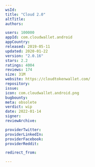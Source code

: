 ```yaml
---
wsId: 
title: "Cloud 2.0"
altTitle: 
authors:

users: 100000
appId: com.cloudwallet.android
appCountry: 
released: 2019-05-11
updated: 2020-01-22
version: "2.0.16"
stars: 2.2
ratings: 4004
reviews: 174
size: 31M
website: https://cloudtokenwallet.com/
repository: 
issue: 
icon: com.cloudwallet.android.png
bugbounty: 
meta: obsolete
verdict: wip
date: 2022-01-14
signer: 
reviewArchive:

providerTwitter: 
providerLinkedIn: 
providerFacebook: 
providerReddit: 

redirect_from:

---
```


